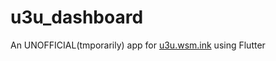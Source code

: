 # u3u_dashboard

An UNOFFICIAL(tmporarily) app for [u3u.wsm.ink](https://u3u.wsm.ink) using Flutter
